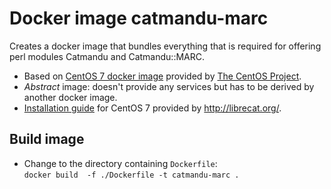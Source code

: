 # Docker image catmandu-marc
Creates a docker image that bundles everything that is required for offering perl modules Catmandu and Catmandu::MARC.

* Based on [CentOS 7 docker image](https://hub.docker.com/_/centos/) provided by [The CentOS Project](https://github.com/CentOS/sig-cloud-instance-images).
* _Abstract_ image: doesn't provide any services but has to be derived by another docker image.
* [Installation guide](https://github.com/LibreCat/Catmandu/wiki/Installation#centos-7) for CentOS 7 provided by http://librecat.org/.

## Build image
* Change to the directory containing `Dockerfile`:  
  `docker build  -f ./Dockerfile -t catmandu-marc .`
